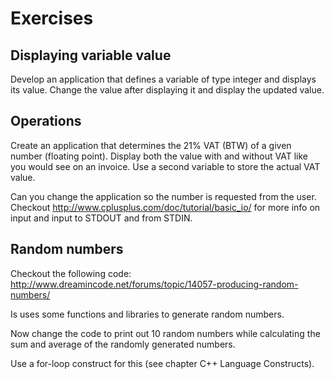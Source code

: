 # Exercises

## Displaying variable value

Develop an application that defines a variable of type integer and displays its value.
Change the value after displaying it and display the updated value.

## Operations

Create an application that determines the 21% VAT (BTW) of a given number (floating point). Display both the value with and without VAT like you would see on an invoice.
Use a second variable to store the actual VAT value.

Can you change the application so the number is requested from the user. Checkout http://www.cplusplus.com/doc/tutorial/basic_io/ for more info on input and input to STDOUT and from STDIN.

## Random numbers

Checkout the following code: http://www.dreamincode.net/forums/topic/14057-producing-random-numbers/

Is uses some functions and libraries to generate random numbers.

Now change the code to print out 10 random numbers while calculating the sum and average of the randomly generated numbers.

Use a for-loop construct for this (see chapter C++ Language Constructs).
